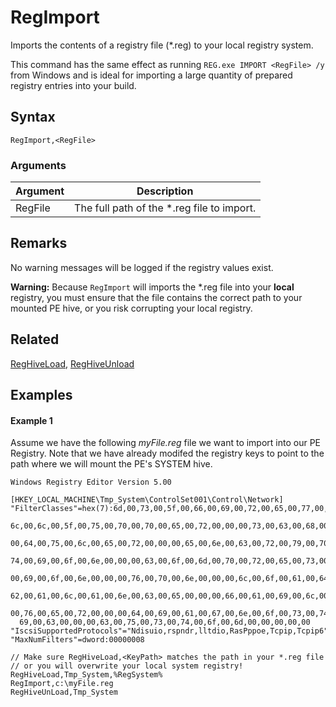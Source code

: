 # RegImport

Imports the contents of a registry file (*.reg) to your local registry system.

This command has the same effect as running `REG.exe IMPORT <RegFile> /y` from Windows and is ideal for importing a large quantity of prepared registry entries into your build.

## Syntax

```pebakery
RegImport,<RegFile>
```

### Arguments

| Argument | Description |
| --- | --- |
| RegFile | The full path of the *.reg file to import. |

## Remarks

No warning messages will be logged if the registry values exist.

**Warning:**
Because `RegImport` will imports the *.reg file into your **local** registry, you must ensure that the file contains the correct path to your mounted PE hive, or you risk corrupting your local registry.

## Related

[RegHiveLoad](./RegHiveLoad.md), [RegHiveUnload](./RegHiveUnload.md)

## Examples

#### Example 1

Assume we have the following *myFile.reg* file we want to import into our PE Registry. Note that we have already modifed the registry keys to point to the path where we will mount the PE's SYSTEM hive.

```pebakery
Windows Registry Editor Version 5.00

[HKEY_LOCAL_MACHINE\Tmp_System\ControlSet001\Control\Network]
"FilterClasses"=hex(7):6d,00,73,00,5f,00,66,00,69,00,72,00,65,00,77,00,61,00,\
  6c,00,6c,00,5f,00,75,00,70,00,70,00,65,00,72,00,00,00,73,00,63,00,68,00,65,\
  00,64,00,75,00,6c,00,65,00,72,00,00,00,65,00,6e,00,63,00,72,00,79,00,70,00,\
  74,00,69,00,6f,00,6e,00,00,00,63,00,6f,00,6d,00,70,00,72,00,65,00,73,00,73,\
  00,69,00,6f,00,6e,00,00,00,76,00,70,00,6e,00,00,00,6c,00,6f,00,61,00,64,00,\
  62,00,61,00,6c,00,61,00,6e,00,63,00,65,00,00,00,66,00,61,00,69,00,6c,00,6f,\
  00,76,00,65,00,72,00,00,00,64,00,69,00,61,00,67,00,6e,00,6f,00,73,00,74,00,\
  69,00,63,00,00,00,63,00,75,00,73,00,74,00,6f,00,6d,00,00,00,00,00
"IscsiSupportedProtocols"="Ndisuio,rspndr,lltdio,RasPppoe,Tcpip,Tcpip6"
"MaxNumFilters"=dword:00000008
```

```pebakery
// Make sure RegHiveLoad,<KeyPath> matches the path in your *.reg file
// or you will overwrite your local system registry!
RegHiveLoad,Tmp_System,%RegSystem%
RegImport,c:\myFile.reg
RegHiveUnLoad,Tmp_System
```